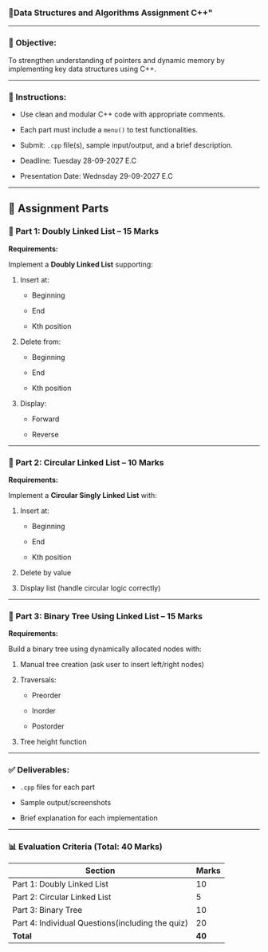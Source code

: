 ### **📘Data Structures and Algorithm**s **Assignment C++"**

---

### **📌 Objective:**

To strengthen understanding of pointers and dynamic memory by implementing key data structures using C++.

---

### **📝 Instructions:**

* Use clean and modular C++ code with appropriate comments.

* Each part must include a `menu()` to test functionalities.

* Submit: `.cpp` file(s), sample input/output, and a brief description.

* Deadline: Tuesday 28-09-2027 E.C  
* Presentation Date: Wednsday 29-09-2027 E.C

---

## **📂 Assignment Parts**

### **🧩 Part 1: Doubly Linked List – 15 Marks**

**Requirements:**

Implement a **Doubly Linked List** supporting:

1. Insert at:

   * Beginning

   * End

   * Kth position 

2. Delete from:

   * Beginning

   * End

   * Kth position 

3. Display:

   * Forward

   * Reverse

---

### **🔁 Part 2: Circular Linked List – 10 Marks**

**Requirements:**

Implement a **Circular Singly Linked List** with:

1. Insert at:

   * Beginning

   * End

   * Kth position 

2. Delete by value

3. Display list (handle circular logic correctly)

---

### **🌳 Part 3: Binary Tree Using Linked List – 15 Marks**

**Requirements:**

Build a binary tree using dynamically allocated nodes with:

1. Manual tree creation (ask user to insert left/right nodes)

2. Traversals:

   * Preorder

   * Inorder

   * Postorder

3. Tree height function


---

### **✅ Deliverables:**

* `.cpp` files for each part

* Sample output/screenshots

* Brief explanation for each implementation

---

### **📊 Evaluation Criteria (Total: 40 Marks)**

| Section | Marks |
| ----- | ----- |
| Part 1: Doubly Linked List | 10 |
| Part 2: Circular Linked List | 5 |
| Part 3: Binary Tree | 10 |
| Part 4: Individual Questions(including the quiz) | 20 |
| **Total** | **40** |

